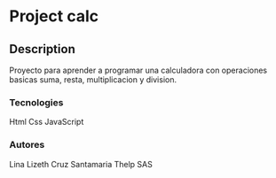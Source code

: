 # Project calc
## Description
Proyecto para aprender a programar una calculadora con operaciones basicas suma, resta, multiplicacion y division.
### Tecnologies
Html
Css
JavaScript
### Autores
Lina Lizeth Cruz Santamaria
Thelp SAS